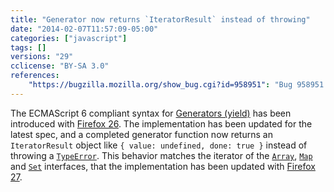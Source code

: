```yaml
---
title: "Generator now returns `IteratorResult` instead of throwing"
date: "2014-02-07T11:57:09-05:00"
categories: ["javascript"]
tags: []
versions: "29"
cclicense: "BY-SA 3.0"
references:
    "https://bugzilla.mozilla.org/show_bug.cgi?id=958951": "Bug 958951 – Return IteratorResult object for completed generators instead of throwing"
---
```

The ECMAScript 6 compliant syntax for [Generators (yield)](http://wiki.ecmascript.org/doku.php?id=harmony:generators) has been introduced with [Firefox 26](https://developer.mozilla.org/en-US/Firefox/Releases/26). The implementation has been updated for the latest spec, and a completed generator function now returns an `IteratorResult` object like `{ value: undefined, done: true }` instead of throwing a [`TypeError`](https://developer.mozilla.org/en-US/docs/Web/JavaScript/Reference/Global_Objects/TypeError). This behavior matches the iterator of the [`Array`](https://developer.mozilla.org/en-US/docs/Web/JavaScript/Reference/Global_Objects/Array), [`Map`](https://developer.mozilla.org/en-US/docs/Web/JavaScript/Reference/Global_Objects/Map) and [`Set`](https://developer.mozilla.org/en-US/docs/Web/JavaScript/Reference/Global_Objects/Set) interfaces, that the implementation has been updated with [Firefox 27](https://www.fxsitecompat.com/en-US/versions/27/).

